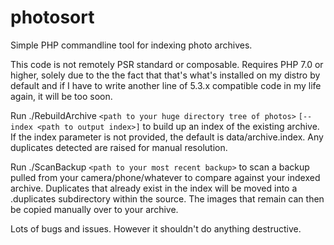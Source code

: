 # photosort
Simple PHP commandline tool for indexing photo archives.

This code is not remotely PSR standard or composable. Requires PHP 7.0 or higher, solely due to the the fact that that's what's installed on my distro by default and if I have to write another line of 5.3.x compatible code in my life again, it will be too soon.

Run ./RebuildArchive `<path to your huge directory tree of photos>` `[--index <path to output index>]` to build up an index of the existing archive. If the index parameter is not provided, the default is data/archive.index.
Any duplicates detected are raised for manual resolution.

Run ./ScanBackup `<path to your most recent backup>` to scan a backup pulled from your camera/phone/whatever to compare against your indexed archive. Duplicates that already exist in the index will be moved into a .duplicates subdirectory within the source. The images that remain can then be copied manually over to your archive.

Lots of bugs and issues. However it shouldn't do anything destructive.
